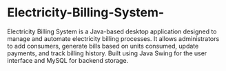 # Electricity-Billing-System-
Electricity Billing System is a Java-based desktop application designed to manage and automate electricity billing processes. It allows administrators to add consumers, generate bills based on units consumed, update payments, and track billing history. Built using Java Swing for the user interface and MySQL for backend storage.
